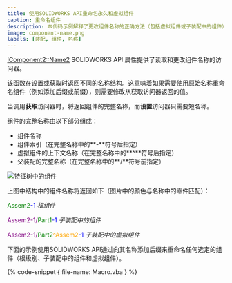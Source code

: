 ```yaml
---
title: 使用SOLIDWORKS API重命名永久和虚拟组件
caption: 重命名组件
description: 本代码示例解释了更改组件名称的正确方法（包括虚拟组件或子装配中的组件）
image: component-name.png
labels: [装配, 组件, 名称]
---
```

[IComponent2::Name2](https://help.solidworks.com/2012/english/api/sldworksapi/solidworks.interop.sldworks~solidworks.interop.sldworks.icomponent2~name2.html) SOLIDWORKS API 属性提供了读取和更改组件名称的访问器。

该函数在设置或获取时返回不同的名称结构。这意味着如果需要使用原始名称重命名组件（例如添加后缀或前缀），则需要修改从获取访问器返回的值。

当调用**获取**访问器时，将返回组件的完整名称，而**设置**访问器只需要短名称。

组件的完整名称由以下部分组成：

* 组件名称
* 组件索引（在完整名称中的**-**符号后指定）
* 虚拟组件的上下文名称（在完整名称中的**^**符号后指定）
* 父装配的完整名称（在完整名称中的**/**符号前指定）

![特征树中的组件](component-name.png)

上图中结构中的组件名称将返回如下（图片中的颜色与名称中的零件匹配）：

<span style="color: green">Assem2</span><span style="color: blue">-1</span> *根组件*

<span style="color: purple">Assem2-1/</span><span style="color: green">Part1</span><span style="color: blue">-1</span> *子装配中的组件*

<span style="color: purple">Assem2-1/</span><span style="color: green">Part2</span><span style="color: orange">^Assem2</span><span style="color: blue">-1</span> *子装配中的虚拟组件*

下面的示例使用SOLIDWORKS API通过向其名称添加后缀来重命名任何选定的组件（根级别、子装配中的组件和虚拟组件）。

{% code-snippet { file-name: Macro.vba } %}